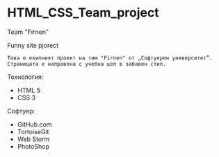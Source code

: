 HTML_CSS_Team_project
================================================================================
Team "Fírnen"

Funny site pjorect

    Това е екипният проект на тим "Fírnen" от „Софтуерен университет”. Страницата е направена с учебна цел в забавен стил. 

Технология:
-	HTML 5
-	CSS 3

Софтуер:
-	GitHub.com
-	TortoiseGit
-	Web Storm
-	PhotoShop
